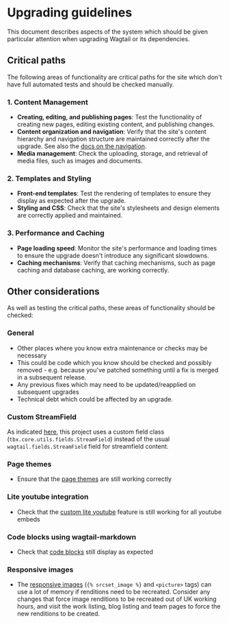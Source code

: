 # Upgrading guidelines

This document describes aspects of the system which should be given particular attention when upgrading Wagtail or its dependencies.

## Critical paths

The following areas of functionality are critical paths for the site which don't have full automated tests and should be checked manually.

### 1. Content Management

- **Creating, editing, and publishing pages**: Test the functionality of creating new pages, editing existing content, and publishing changes.
- **Content organization and navigation**: Verify that the site's content hierarchy and navigation structure are maintained correctly after the upgrade. See also the [docs on the navigation](navigation.md).
- **Media management**: Check the uploading, storage, and retrieval of media files, such as images and documents.

### 2. Templates and Styling

- **Front-end templates**: Test the rendering of templates to ensure they display as expected after the upgrade.
- **Styling and CSS**: Check that the site's stylesheets and design elements are correctly applied and maintained.

### 3. Performance and Caching

- **Page loading speed**: Monitor the site's performance and loading times to ensure the upgrade doesn't introduce any significant slowdowns.
- **Caching mechanisms**: Verify that caching mechanisms, such as page caching and database caching, are working correctly.

## Other considerations

As well as testing the critical paths, these areas of functionality should be checked:

### General

- Other places where you know extra maintenance or checks may be necessary
- This could be code which you know should be checked and possibly removed - e.g. because you've patched something until a fix is merged in a subsequent release.
- Any previous fixes which may need to be updated/reapplied on subsequent upgrades
- Technical debt which could be affected by an upgrade.

### Custom StreamField

As indicated [here](./custom-features/migration-friendly-streamfields.md), this project uses a custom field class (`tbx.core.utils.fields.StreamField`) instead of the usual `wagtail.fields.StreamField` field for streamfield content.

### Page themes

- Ensure that the [page themes](custom-features/theme.md) are still working correctly

### Lite youtube integration

- Check that the [custom lite youtube](front-end/lite-youtube.md) feature is still working for all youtube embeds

### Code blocks using wagtail-markdown

- Check that [code blocks](front-end/markdown-codehilite.md) still display as expected

### Responsive images

- The [responsive images](front-end/responsive-images.md) (`{% srcset_image %}` and `<picture>` tags) can use a lot of memory if renditions need to be recreated. Consider any changes that force image renditions to be recreated out of UK working hours, and visit the work listing, blog listing and team pages to force the new renditions to be created.
